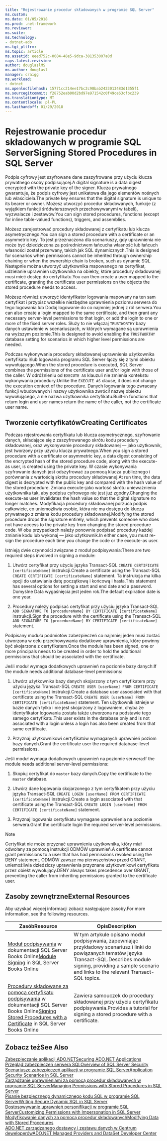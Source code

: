 ```yaml
---
title: "Rejestrowanie procedur składowanych w programie SQL Server"
ms.custom: 
ms.date: 01/05/2018
ms.prod: .net-framework
ms.reviewer: 
ms.suite: 
ms.technology:
- dotnet-ado
ms.tgt_pltfrm: 
ms.topic: article
ms.assetid: eeed752c-0084-48e5-9dca-381353007a0d
caps.latest.revision: 
author: douglaslMS
ms.author: douglasl
manager: craigg
ms.workload:
- dotnet
ms.openlocfilehash: 15771cc214ee17bc2c98bab2423013483d1355f1
ms.sourcegitcommit: f28752eab00d2bd97e971542c0f49ce63cfbc239
ms.translationtype: MT
ms.contentlocale: pl-PL
ms.lasthandoff: 01/29/2018
---
```

# <a name="signing-stored-procedures-in-sql-server"></a><span data-ttu-id="d083c-102">Rejestrowanie procedur składowanych w programie SQL Server</span><span class="sxs-lookup"><span data-stu-id="d083c-102">Signing Stored Procedures in SQL Server</span></span>
 <span data-ttu-id="d083c-103">Podpis cyfrowy jest szyfrowane dane zaszyfrowane przy użyciu klucza prywatnego osoby podpisującej.</span><span class="sxs-lookup"><span data-stu-id="d083c-103">A digital signature is a data digest encrypted with the private key of the signer.</span></span> <span data-ttu-id="d083c-104">Klucza prywatnego gwarantuje, że podpis cyfrowy jest unikatowa dla jego elementów nośnych lub właściciela.</span><span class="sxs-lookup"><span data-stu-id="d083c-104">The private key ensures that the digital signature is unique to its bearer or owner.</span></span> <span data-ttu-id="d083c-105">Możesz utworzyć procedur składowanych, funkcje (z wyjątkiem funkcji śródwierszowych przechowywanymi w tabeli), wyzwalacze i zestawów.</span><span class="sxs-lookup"><span data-stu-id="d083c-105">You can sign stored procedures, functions (except for inline table-valued functions), triggers, and assemblies.</span></span>  
  
 <span data-ttu-id="d083c-106">Możesz zarejestrować procedury składowanej z certyfikatu lub klucza asymetrycznego.</span><span class="sxs-lookup"><span data-stu-id="d083c-106">You can sign a stored procedure with a certificate or an asymmetric key.</span></span> <span data-ttu-id="d083c-107">To jest przeznaczona dla scenariuszy, gdy uprawnienia nie może być dziedziczona za pośrednictwem łańcucha własność lub łańcuch własności został przerwany, takich jak SQL dynamicznych.</span><span class="sxs-lookup"><span data-stu-id="d083c-107">This is designed for scenarios when permissions cannot be inherited through ownership chaining or when the ownership chain is broken, such as dynamic SQL.</span></span> <span data-ttu-id="d083c-108">Następnie można utworzyć użytkownika mapowanego na certyfikat, udzielanie uprawnień użytkownika na obiekty, które procedury składowanej musi mieć dostęp do certyfikatu.</span><span class="sxs-lookup"><span data-stu-id="d083c-108">You can then create a user mapped to the certificate, granting the certificate user permissions on the objects the stored procedure needs to access.</span></span>  

 <span data-ttu-id="d083c-109">Możesz również utworzyć identyfikator logowania mapowany na ten sam certyfikat i przypisz wszelkie niezbędne uprawnienia poziomu serwera do tego logowania lub Dodaj logowanie do co najmniej jednej z ról serwera.</span><span class="sxs-lookup"><span data-stu-id="d083c-109">You can also create a login mapped to the same certificate, and then grant any necessary server-level permissions to that login, or add the login to one or more of the fixed server roles.</span></span> <span data-ttu-id="d083c-110">Służy to nie włączaj `TRUSTWORTHY` bazy danych ustawienie w scenariuszach, w których wymagane są uprawnienia na wyższym poziomie.</span><span class="sxs-lookup"><span data-stu-id="d083c-110">This is designed to avoid enabling the `TRUSTWORTHY` database setting for scenarios in which higher level permissions are needed.</span></span>  
  
 <span data-ttu-id="d083c-111">Podczas wykonywania procedury składowanej uprawnienia użytkownika certyfikatu i/lub logowania programu SQL Server łączy się z tymi obiektu wywołującego.</span><span class="sxs-lookup"><span data-stu-id="d083c-111">When the stored procedure is executed, SQL Server combines the permissions of the certificate user and/or login with those of the caller.</span></span> <span data-ttu-id="d083c-112">W odróżnieniu od `EXECUTE AS` klauzuli nie zmienia kontekstu wykonywania procedury.</span><span class="sxs-lookup"><span data-stu-id="d083c-112">Unlike the `EXECUTE AS` clause, it does not change the execution context of the procedure.</span></span> <span data-ttu-id="d083c-113">Danych logowania tego zwracany funkcji wbudowanych i nazwy użytkownika zwrócił nazwę obiektu wywołującego, a nie nazwa użytkownika certyfikatu.</span><span class="sxs-lookup"><span data-stu-id="d083c-113">Built-in functions that return login and user names return the name of the caller, not the certificate user name.</span></span>  
  
## <a name="creating-certificates"></a><span data-ttu-id="d083c-114">Tworzenie certyfikatów</span><span class="sxs-lookup"><span data-stu-id="d083c-114">Creating Certificates</span></span>  
 <span data-ttu-id="d083c-115">Podczas rejestrowania certyfikatu lub klucza asymetrycznego, szyfrowanie danych, składające się z zaszyfrowanego skrótu kodu procedury składowanej, oraz wykonywanie procedury składowanej — jako użytkownik, jest tworzony przy użyciu klucza prywatnego.</span><span class="sxs-lookup"><span data-stu-id="d083c-115">When you sign a stored procedure with a certificate or asymmetric key, a data digest consisting of the encrypted hash of the stored procedure code, along with the execute-as user, is created using the private key.</span></span> <span data-ttu-id="d083c-116">W czasie wykonywania szyfrowanie danych jest odszyfrować za pomocą klucza publicznego i porównania z wartością skrótu procedury składowanej.</span><span class="sxs-lookup"><span data-stu-id="d083c-116">At run time, the data digest is decrypted with the public key and compared with the hash value of the stored procedure.</span></span> <span data-ttu-id="d083c-117">Zmiana execute-jako wartość skrótu unieważnienia użytkownika tak, aby podpisu cyfrowego nie jest już zgodny.</span><span class="sxs-lookup"><span data-stu-id="d083c-117">Changing the execute-as user invalidates the hash value so that the digital signature no longer matches.</span></span> <span data-ttu-id="d083c-118">Modyfikacja procedury składowanej porzuca podpis całkowicie, co uniemożliwia osobie, która nie ma dostępu do klucza prywatnego z zmiana kodu procedury składowanej.</span><span class="sxs-lookup"><span data-stu-id="d083c-118">Modifying the stored procedure drops the signature entirely, which prevents someone who does not have access to the private key from changing the stored procedure code.</span></span> <span data-ttu-id="d083c-119">W obu przypadkach należy ponownie podpisać procedury każdej zmianie kodu lub wykonaj — jako użytkownik.</span><span class="sxs-lookup"><span data-stu-id="d083c-119">In either case, you must re-sign the procedure each time you change the code or the execute-as user.</span></span>  
  
 <span data-ttu-id="d083c-120">Istnieją dwie czynności związane z moduł podpisywania:</span><span class="sxs-lookup"><span data-stu-id="d083c-120">There are two required steps involved in signing a module:</span></span>  
  
1.  <span data-ttu-id="d083c-121">Utwórz certyfikat przy użyciu języka Transact-SQL `CREATE CERTIFICATE [certificateName]` instrukcji.</span><span class="sxs-lookup"><span data-stu-id="d083c-121">Create a certificate using the Transact-SQL `CREATE CERTIFICATE [certificateName]` statement.</span></span> <span data-ttu-id="d083c-122">Ta instrukcja ma kilka opcji do ustawiania datę początkową i końcową i hasła.</span><span class="sxs-lookup"><span data-stu-id="d083c-122">This statement has several options for setting a start and end date and a password.</span></span> <span data-ttu-id="d083c-123">Domyślne Data wygaśnięcia jest jeden rok.</span><span class="sxs-lookup"><span data-stu-id="d083c-123">The default expiration date is one year.</span></span>  
  
1.  <span data-ttu-id="d083c-124">Procedury należy podpisać certyfikat przy użyciu języka Transact-SQL `ADD SIGNATURE TO [procedureName] BY CERTIFICATE [certificateName]` instrukcji.</span><span class="sxs-lookup"><span data-stu-id="d083c-124">Sign the procedure with the certificate using the Transact-SQL `ADD SIGNATURE TO [procedureName] BY CERTIFICATE [certificateName]` statement.</span></span>  

<span data-ttu-id="d083c-125">Podpisany modułu podmiotów zabezpieczeń co najmniej jeden musi zostać utworzona w celu przechowywania dodatkowe uprawnienia, które powinny być skojarzone z certyfikatem.</span><span class="sxs-lookup"><span data-stu-id="d083c-125">Once the module has been signed, one or more principals needs to be created in order to hold the additional permissions that should be associated with the certificate.</span></span>  

<span data-ttu-id="d083c-126">Jeśli moduł wymaga dodatkowych uprawnień na poziomie bazy danych:</span><span class="sxs-lookup"><span data-stu-id="d083c-126">If the module needs additional database-level permissions:</span></span>  
  
1.  <span data-ttu-id="d083c-127">Utwórz użytkownika bazy danych skojarzony z tym certyfikatem przy użyciu języka Transact-SQL `CREATE USER [userName] FROM CERTIFICATE [certificateName]` instrukcji.</span><span class="sxs-lookup"><span data-stu-id="d083c-127">Create a database user associated with that certificate using the Transact-SQL `CREATE USER [userName] FROM CERTIFICATE [certificateName]` statement.</span></span> <span data-ttu-id="d083c-128">Ten użytkownik istnieje w bazie danych tylko i nie jest skojarzony z logowaniem, chyba że identyfikator logowania została także utworzona na podstawie tego samego certyfikatu.</span><span class="sxs-lookup"><span data-stu-id="d083c-128">This user exists in the database only and is not associated with a login unless a login has also been created from that same certificate.</span></span>  
  
1.  <span data-ttu-id="d083c-129">Przyznaj użytkownikowi certyfikatów wymaganych uprawnień poziom bazy danych.</span><span class="sxs-lookup"><span data-stu-id="d083c-129">Grant the certificate user the required database-level permissions.</span></span>  
  
<span data-ttu-id="d083c-130">Jeśli moduł wymaga dodatkowych uprawnień na poziomie serwera:</span><span class="sxs-lookup"><span data-stu-id="d083c-130">If the module needs additional server-level permissions:</span></span>  
  
1.  <span data-ttu-id="d083c-131">Skopiuj certyfikat do `master` bazy danych.</span><span class="sxs-lookup"><span data-stu-id="d083c-131">Copy the certificate to the `master` database.</span></span>  
 
1.  <span data-ttu-id="d083c-132">Utwórz dane logowania skojarzonego z tym certyfikatem przy użyciu języka Transact-SQL `CREATE LOGIN [userName] FROM CERTIFICATE [certificateName]` instrukcji.</span><span class="sxs-lookup"><span data-stu-id="d083c-132">Create a login associated with that certificate using the Transact-SQL `CREATE LOGIN [userName] FROM CERTIFICATE [certificateName]` statement.</span></span>  
  
1.  <span data-ttu-id="d083c-133">Przyznaj logowania certyfikatu wymagane uprawnienia na poziomie serwera.</span><span class="sxs-lookup"><span data-stu-id="d083c-133">Grant the certificate login the required server-level permissions.</span></span>  
  
> [!NOTE]  
>  <span data-ttu-id="d083c-134">Certyfikat nie może przyznać uprawnienia użytkownika, który miał odwołany za pomocą instrukcji ODMÓW uprawnień.</span><span class="sxs-lookup"><span data-stu-id="d083c-134">A certificate cannot grant permissions to a user that has had permissions revoked using the DENY statement.</span></span> <span data-ttu-id="d083c-135">ODMÓW zawsze ma pierwszeństwo przed GRANT, uniemożliwia dziedziczy uprawnienia przyznane użytkownikowi certyfikatu przez obiekt wywołujący.</span><span class="sxs-lookup"><span data-stu-id="d083c-135">DENY always takes precedence over GRANT, preventing the caller from inheriting permissions granted to the certificate user.</span></span>  
  
## <a name="external-resources"></a><span data-ttu-id="d083c-136">Zasoby zewnętrzne</span><span class="sxs-lookup"><span data-stu-id="d083c-136">External Resources</span></span>  
 <span data-ttu-id="d083c-137">Aby uzyskać więcej informacji zobacz następujące zasoby.</span><span class="sxs-lookup"><span data-stu-id="d083c-137">For more information, see the following resources.</span></span>  
  
|<span data-ttu-id="d083c-138">Zasób</span><span class="sxs-lookup"><span data-stu-id="d083c-138">Resource</span></span>|<span data-ttu-id="d083c-139">Opis</span><span class="sxs-lookup"><span data-stu-id="d083c-139">Description</span></span>|  
|--------------|-----------------|  
|<span data-ttu-id="d083c-140">[Moduł podpisywania](http://go.microsoft.com/fwlink/?LinkId=98590) w dokumentacji SQL Server Books Online</span><span class="sxs-lookup"><span data-stu-id="d083c-140">[Module Signing](http://go.microsoft.com/fwlink/?LinkId=98590) in SQL Server Books Online</span></span>|<span data-ttu-id="d083c-141">W tym artykule opisano moduł podpisywania, zapewniając przykładowy scenariusz i linki do powiązanych tematów języka Transact-SQL.</span><span class="sxs-lookup"><span data-stu-id="d083c-141">Describes module signing, providing a sample scenario and links to the relevant Transact-SQL topics.</span></span>|  
|<span data-ttu-id="d083c-142">[Procedury składowane za pomocą certyfikatu podpisywania](http://msdn.microsoft.com/library/bb283630.aspx) w dokumentacji SQL Server Books Online</span><span class="sxs-lookup"><span data-stu-id="d083c-142">[Signing Stored Procedures with a Certificate](http://msdn.microsoft.com/library/bb283630.aspx) in SQL Server Books Online</span></span>|<span data-ttu-id="d083c-143">Zawiera samouczek do procedury składowanej przy użyciu certyfikatu podpisywania.</span><span class="sxs-lookup"><span data-stu-id="d083c-143">Provides a tutorial for signing a stored procedure with a certificate.</span></span>|  
  
## <a name="see-also"></a><span data-ttu-id="d083c-144">Zobacz też</span><span class="sxs-lookup"><span data-stu-id="d083c-144">See Also</span></span>  
 [<span data-ttu-id="d083c-145">Zabezpieczanie aplikacji ADO.NET</span><span class="sxs-lookup"><span data-stu-id="d083c-145">Securing ADO.NET Applications</span></span>](../../../../../docs/framework/data/adonet/securing-ado-net-applications.md)  
 [<span data-ttu-id="d083c-146">Przegląd zabezpieczeń serwera SQL</span><span class="sxs-lookup"><span data-stu-id="d083c-146">Overview of SQL Server Security</span></span>](../../../../../docs/framework/data/adonet/sql/overview-of-sql-server-security.md)  
 [<span data-ttu-id="d083c-147">Scenariusze zabezpieczeń aplikacji w programie SQL Server</span><span class="sxs-lookup"><span data-stu-id="d083c-147">Application Security Scenarios in SQL Server</span></span>](../../../../../docs/framework/data/adonet/sql/application-security-scenarios-in-sql-server.md)  
 [<span data-ttu-id="d083c-148">Zarządzanie uprawnieniami za pomocą procedur składowanych w programie SQL Server</span><span class="sxs-lookup"><span data-stu-id="d083c-148">Managing Permissions with Stored Procedures in SQL Server</span></span>](../../../../../docs/framework/data/adonet/sql/managing-permissions-with-stored-procedures-in-sql-server.md)  
 [<span data-ttu-id="d083c-149">Pisanie bezpiecznego dynamicznego kodu SQL w programie SQL Server</span><span class="sxs-lookup"><span data-stu-id="d083c-149">Writing Secure Dynamic SQL in SQL Server</span></span>](../../../../../docs/framework/data/adonet/sql/writing-secure-dynamic-sql-in-sql-server.md)  
 [<span data-ttu-id="d083c-150">Dostosowywanie uprawnień personifikacji w programie SQL Server</span><span class="sxs-lookup"><span data-stu-id="d083c-150">Customizing Permissions with Impersonation in SQL Server</span></span>](../../../../../docs/framework/data/adonet/sql/customizing-permissions-with-impersonation-in-sql-server.md)  
 [<span data-ttu-id="d083c-151">Modyfikowanie danych za pomocą procedur składowanych</span><span class="sxs-lookup"><span data-stu-id="d083c-151">Modifying Data with Stored Procedures</span></span>](../../../../../docs/framework/data/adonet/modifying-data-with-stored-procedures.md)  
 [<span data-ttu-id="d083c-152">ADO.NET zarządzanego dostawcy i zestawu danych w Centrum deweloperów</span><span class="sxs-lookup"><span data-stu-id="d083c-152">ADO.NET Managed Providers and DataSet Developer Center</span></span>](http://go.microsoft.com/fwlink/?LinkId=217917)
